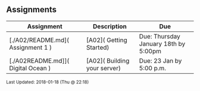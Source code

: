 ## Assignments
| Assignment | Description | Due|
 | ------------|------------|------------|
 | [./A02/README.md]( Assignment 1 ) | [A02]( Getting Started) | Due: Thursday January 18th by 5:00pm |
 | [./A02README.md]]( Digital Ocean ) | [A02]( Building your server) | Due: 23 Jan by 5:00 p.m. |

<sup>Last Updated: 2018-01-18 (Thu @ 22:18)</sup>
